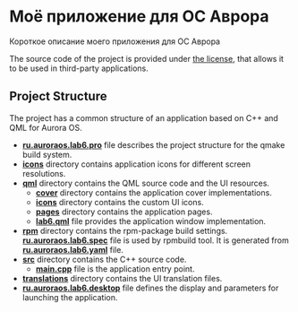 # Моё приложение для ОС Аврора

Короткое описание моего приложения для ОС Аврора

The source code of the project is provided under
[the license](LICENSE.BSD-3-CLAUSE.md),
that allows it to be used in third-party applications.

## Project Structure

The project has a common structure
of an application based on C++ and QML for Aurora OS.

* **[ru.auroraos.lab6.pro](ru.auroraos.lab6.pro)** file
  describes the project structure for the qmake build system.
* **[icons](icons)** directory contains application icons for different screen resolutions.
* **[qml](qml)** directory contains the QML source code and the UI resources.
  * **[cover](qml/cover)** directory contains the application cover implementations.
  * **[icons](qml/icons)** directory contains the custom UI icons.
  * **[pages](qml/pages)** directory contains the application pages.
  * **[lab6.qml](qml/lab6.qml)** file
    provides the application window implementation.
* **[rpm](rpm)** directory contains the rpm-package build settings.
  **[ru.auroraos.lab6.spec](rpm/ru.auroraos.lab6.spec)** file is used by rpmbuild tool.
  It is generated from **[ru.auroraos.lab6.yaml](rpm/ru.auroraos.lab6.yaml)** file.
* **[src](src)** directory contains the C++ source code.
  * **[main.cpp](src/main.cpp)** file is the application entry point.
* **[translations](translations)** directory contains the UI translation files.
* **[ru.auroraos.lab6.desktop](ru.auroraos.lab6.desktop)** file
  defines the display and parameters for launching the application.
